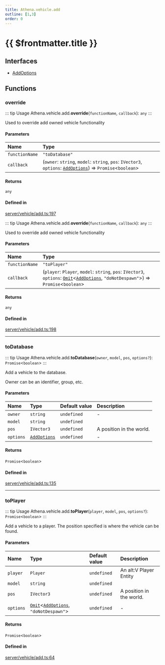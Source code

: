 ```yaml
---
title: Athena.vehicle.add
outline: [1,3]
order: 0
---
```


# {{ $frontmatter.title }}


## Interfaces

- [AddOptions](../interfaces/server_vehicle_add_AddOptions.md)

## Functions

### override

::: tip Usage
Athena.vehicle.add.**override**(`functionName`, `callback`): `any`
:::

Used to override add owned vehicle functionality

#### Parameters

| Name | Type |
| :------ | :------ |
| `functionName` | ``"toDatabase"`` |
| `callback` | (`owner`: `string`, `model`: `string`, `pos`: `IVector3`, `options`: [`AddOptions`](../interfaces/server_vehicle_add_AddOptions.md)) => `Promise`<`boolean`\> |

#### Returns

`any`

#### Defined in

[server/vehicle/add.ts:197](https://github.com/Stuyk/altv-athena/blob/2226a0a/src/core/server/vehicle/add.ts#L197)

::: tip Usage
Athena.vehicle.add.**override**(`functionName`, `callback`): `any`
:::

Used to override add owned vehicle functionality

#### Parameters

| Name | Type |
| :------ | :------ |
| `functionName` | ``"toPlayer"`` |
| `callback` | (`player`: `Player`, `model`: `string`, `pos`: `IVector3`, `options`: [`Omit`](server_player_inventory_Internal.md#Omit)<[`AddOptions`](../interfaces/server_vehicle_add_AddOptions.md), ``"doNotDespawn"``\>) => `Promise`<`boolean`\> |

#### Returns

`any`

#### Defined in

[server/vehicle/add.ts:198](https://github.com/Stuyk/altv-athena/blob/2226a0a/src/core/server/vehicle/add.ts#L198)

___

### toDatabase

::: tip Usage
Athena.vehicle.add.**toDatabase**(`owner`, `model`, `pos`, `options?`): `Promise`<`boolean`\>
:::

Add a vehicle to the database.

Owner can be an identifier, group, etc.

#### Parameters

| Name | Type | Default value | Description |
| :------ | :------ | :------ | :------ |
| `owner` | `string` | `undefined` | - |
| `model` | `string` | `undefined` |  |
| `pos` | `IVector3` | `undefined` | A position in the world. |
| `options` | [`AddOptions`](../interfaces/server_vehicle_add_AddOptions.md) | `undefined` | - |

#### Returns

`Promise`<`boolean`\>

#### Defined in

[server/vehicle/add.ts:135](https://github.com/Stuyk/altv-athena/blob/2226a0a/src/core/server/vehicle/add.ts#L135)

___

### toPlayer

::: tip Usage
Athena.vehicle.add.**toPlayer**(`player`, `model`, `pos`, `options?`): `Promise`<`boolean`\>
:::

Add a vehicle to a player.
The position specified is where the vehicle can be found.

#### Parameters

| Name | Type | Default value | Description |
| :------ | :------ | :------ | :------ |
| `player` | `Player` | `undefined` | An alt:V Player Entity |
| `model` | `string` | `undefined` |  |
| `pos` | `IVector3` | `undefined` | A position in the world. |
| `options` | [`Omit`](server_player_inventory_Internal.md#Omit)<[`AddOptions`](../interfaces/server_vehicle_add_AddOptions.md), ``"doNotDespawn"``\> | `undefined` | - |

#### Returns

`Promise`<`boolean`\>

#### Defined in

[server/vehicle/add.ts:64](https://github.com/Stuyk/altv-athena/blob/2226a0a/src/core/server/vehicle/add.ts#L64)
